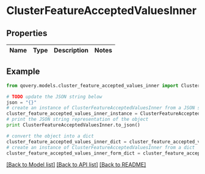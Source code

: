 # ClusterFeatureAcceptedValuesInner


## Properties
Name | Type | Description | Notes
------------ | ------------- | ------------- | -------------

## Example

```python
from qovery.models.cluster_feature_accepted_values_inner import ClusterFeatureAcceptedValuesInner

# TODO update the JSON string below
json = "{}"
# create an instance of ClusterFeatureAcceptedValuesInner from a JSON string
cluster_feature_accepted_values_inner_instance = ClusterFeatureAcceptedValuesInner.from_json(json)
# print the JSON string representation of the object
print ClusterFeatureAcceptedValuesInner.to_json()

# convert the object into a dict
cluster_feature_accepted_values_inner_dict = cluster_feature_accepted_values_inner_instance.to_dict()
# create an instance of ClusterFeatureAcceptedValuesInner from a dict
cluster_feature_accepted_values_inner_form_dict = cluster_feature_accepted_values_inner.from_dict(cluster_feature_accepted_values_inner_dict)
```
[[Back to Model list]](../README.md#documentation-for-models) [[Back to API list]](../README.md#documentation-for-api-endpoints) [[Back to README]](../README.md)


